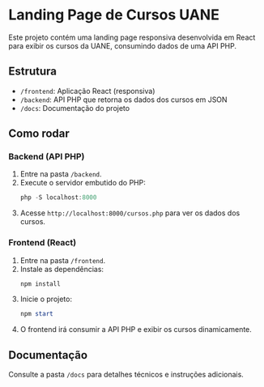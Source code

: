 # Landing Page de Cursos UANE

Este projeto contém uma landing page responsiva desenvolvida em React para exibir os cursos da UANE, consumindo dados de uma API PHP.

## Estrutura

- `/frontend`: Aplicação React (responsiva)
- `/backend`: API PHP que retorna os dados dos cursos em JSON
- `/docs`: Documentação do projeto

## Como rodar

### Backend (API PHP)

1. Entre na pasta `/backend`.
2. Execute o servidor embutido do PHP:
   ```powershell
   php -S localhost:8000
   ```
3. Acesse `http://localhost:8000/cursos.php` para ver os dados dos cursos.

### Frontend (React)

1. Entre na pasta `/frontend`.
2. Instale as dependências:
   ```powershell
   npm install
   ```
3. Inicie o projeto:
   ```powershell
   npm start
   ```
4. O frontend irá consumir a API PHP e exibir os cursos dinamicamente.

## Documentação

Consulte a pasta `/docs` para detalhes técnicos e instruções adicionais.
